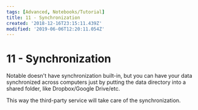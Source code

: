 ```yaml
---
tags: [Advanced, Notebooks/Tutorial]
title: 11 - Synchronization
created: '2018-12-16T23:15:11.439Z'
modified: '2019-06-06T12:20:11.054Z'
---
```


# 11 - Synchronization

Notable doesn't have synchronization built-in, but you can have your data synchronized across computers just by putting the data directory into a shared folder, like Dropbox/Google Drive/etc.

This way the third-party service will take care of the synchronization.
